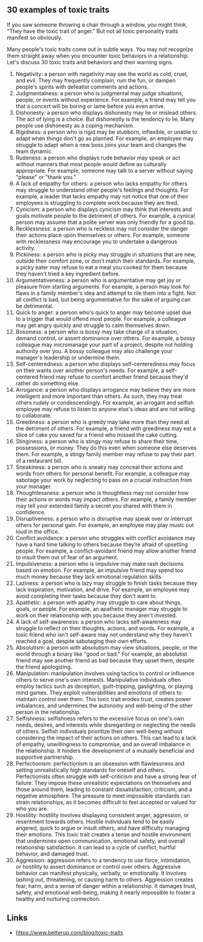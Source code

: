 

## 30 examples of toxic traits
If you saw someone throwing a chair through a window, you might think, "They have the toxic trait of anger." But not all toxic personality traits manifest so obviously.

Many people's toxic traits come out in subtle ways. You may not recognize them straight away when you encounter toxic behaviors in a relationship. Let's discuss 30 toxic traits and behaviors and their warning signs.

1. Negativity: a person with negativity may see the world as cold, cruel, and evil. They may frequently complain, ruin the fun, or dampen people's spirits with defeatist comments and actions.
2. Judgmentalness: a person who is judgmental may judge situations, people, or events without experience. For example, a friend may tell you that a concert will be boring or lame before you even arrive.
3. Dishonesty: a person who displays dishonesty may lie or mislead others. The act of lying is a choice. But dishonestly is the tendency to lie. Many people use dishonesty as a coping mechanism. 
4. Rigidness: a person who is rigid may be stubborn, inflexible, or unable to adapt when things don't go as planned. For example, an employee may struggle to adapt when a new boss joins your team and changes the team dynamic. 
5. Rudeness: a person who displays rude behavior may speak or act without manners that most people would define as culturally appropriate. For example, someone may talk to a server without saying "please" or "thank you."
6. A lack of empathy for others: a person who lacks empathy for others may struggle to understand other people's feelings and thoughts. For example, a leader that lacks empathy may not notice that one of their employees is struggling to complete work because they are tired.
7. Cynicism: a person who displays cynicism may think that interests and goals motivate people to the detriment of others. For example, a cynical person may assume that a polite server was only friendly for a good tip. 
8. Recklessness: a person who is reckless may not consider the danger their actions place upon themselves or others. For example, someone with recklessness may encourage you to undertake a dangerous activity. 
9. Pickiness: a person who is picky may struggle in situations that are new, outside their comfort zone, or don't match their standards. For example, a picky eater may refuse to eat a meal you cooked for them because they haven't tried a key ingredient before.
10. Argumentativeness: a person who is argumentative may get joy or pleasure from starting arguments. For example, a person may look for flaws in a family member's idea and attempt to rile them into a fight. Not all conflict is bad, but being argumentative for the sake of arguing can be detrimental. 
11. Quick to anger: a person who's quick to anger may become upset due to a trigger that would offend most people. For example, a colleague may get angry quickly and struggle to calm themselves down. 
12. Bossiness: a person who is bossy may take charge of a situation, demand control, or assert dominance over others. For example, a bossy colleague may micromanage your part of a project, despite not holding authority over you. A bossy colleague may also challenge your manager's leadership or undermine them. 
13. Self-centeredness: a person who displays self-centeredness may focus on their wants over another person's needs. For example, a self-centered friend may refuse to comfort another friend because they'd rather do something else.
14. Arrogance: a person who displays arrogance may believe they are more intelligent and more important than others. As such, they may treat others rudely or condescendingly. For example, an arrogant and selfish employee may refuse to listen to anyone else's ideas and are not willing to collaborate. 
15. Greediness: a person who is greedy may take more than they need at the detriment of others. For example, a friend with greediness may eat a slice of cake you saved for a friend who missed the cake cutting. 
16. Stinginess: a person who is stingy may refuse to share their time, possessions, or money. They do this even when someone else deserves them. For example, a stingy family member may refuse to pay their part of a restaurant bill. 
17. Sneakiness: a person who is sneaky may conceal their actions and words from others for personal benefit. For example, a colleague may sabotage your work by neglecting to pass on a crucial instruction from your manager.
18. Thoughtlessness: a person who is thoughtless may not consider how their actions or words may impact others. For example, a family member may tell your extended family a secret you shared with them in confidence. 
19. Disruptiveness: a person who is disruptive may speak over or interrupt others for personal gain. For example, an employee may play music out loud in the office. 
20. Conflict avoidance: a person who struggles with conflict avoidance may have a hard time talking to others because they’re afraid of upsetting people. For example, a conflict-avoidant friend may allow another friend to insult them out of fear of an argument. 
21. Impulsiveness: a person who is impulsive may make rash decisions based on emotion. For example, an impulsive friend may spend too much money because they lack emotional regulation skills. 
22. Laziness: a person who is lazy may struggle to finish tasks because they lack inspiration, motivation, and drive. For example, an employee may avoid completing their tasks because they don't want to.
23. Apathetic: a person with apathy may struggle to care about things, goals, or people. For example, an apathetic manager may struggle to work on their relationship with you because they aren't invested. 
24. A lack of self-awareness: a person who lacks self-awareness may struggle to reflect on their thoughts, actions, and words. For example, a toxic friend who isn't self-aware may not understand why they haven't reached a goal, despite sabotaging their own efforts. 
25. Absolutism: a person with absolutism may view situations, people, or the world through a binary like "good or bad." For example, an absolutist friend may see another friend as bad because they upset them, despite the friend apologizing. 
26. Manipulation: manipulation involves using tactics to control or influence others to serve one's own interests. Manipulative individuals often employ tactics such as deception, guilt-tripping, gaslighting, or playing mind games. They exploit vulnerabilities and emotions of others to maintain control over them. This toxic trait erodes trust, creates power imbalances, and undermines the autonomy and well-being of the other person in the relationship.
27. Selfishness: selfishness refers to the excessive focus on one's own needs, desires, and interests while disregarding or neglecting the needs of others. Selfish individuals prioritize their own well-being without considering the impact of their actions on others. This can lead to a lack of empathy, unwillingness to compromise, and an overall imbalance in the relationship. It hinders the development of a mutually beneficial and supportive partnership. 
28. Perfectionism: perfectionism is an obsession with flawlessness and setting unrealistically high standards for oneself and others. Perfectionists often struggle with self-criticism and have a strong fear of failure. They impose these unrealistic expectations on themselves and those around them, leading to constant dissatisfaction, criticism, and a negative atmosphere. The pressure to meet impossible standards can strain relationships, as it becomes difficult to feel accepted or valued for who you are. 
29. Hostility: hostility involves displaying consistent anger, aggression, or resentment towards others. Hostile individuals tend to be easily angered, quick to argue or insult others, and have difficulty managing their emotions. This toxic trait creates a tense and hostile environment that undermines open communication, emotional safety, and overall relationship satisfaction. It can lead to a cycle of conflict, hurtful behavior, and damaged trust.
30. Aggression: aggression refers to a tendency to use force, intimidation, or hostility to assert dominance or control over others. Aggressive behavior can manifest physically, verbally, or emotionally. It involves lashing out, threatening, or causing harm to others. Aggression creates fear, harm, and a sense of danger within a relationship. It damages trust, safety, and emotional well-being, making it nearly impossible to foster a healthy and nurturing connection.




## Links
- https://www.betterup.com/blog/toxic-traits
